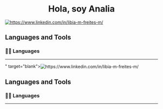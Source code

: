 <!DOCTYPE html>
<html>

<head>
    
   
 </head>
<body>
 <h1 align="center"> Hola, soy Analia </h1>



    
<p align="center">


<a href="https://www.linkedin.com/in/analiacisneros/" target="blank"><img align="center" src="https://img.shields.io/badge/LinkedIn-0077B5?style=for-the-badge&logo=linkedin&logoColor=white" alt="https://www.linkedin.com/in/libia-m-freites-m/"/></a>
</p>

<h2 align="left">Languages and Tools</h2>

      
 
    
<h3>👩‍💻 Languages</h3>
<hr />
        " target="blank"><img align="center" src="https://img.shields.io/badge/LinkedIn-0077B5?style=for-the-badge&logo=linkedin&logoColor=white" alt="https://www.linkedin.com/in/libia-m-freites-m/"/></a>
</p>

<h2 align="left">Languages and Tools</h2>

      
 
    
<h3>👩‍💻 Languages</h3>
<hr />
        
  </html>
